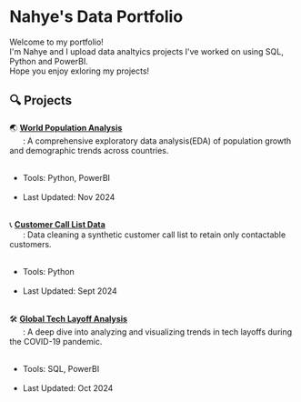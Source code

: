 # Nahye's Data Portfolio

Welcome to my portfolio! <br/>
I'm Nahye and I upload data analtyics projects I've worked on using SQL, Python and PowerBI. <br/>
Hope you enjoy exloring my projects!

## 🔍 Projects

🌏 **[World Population Analysis](https://github.com/NahyeMoon/DataAnalyticsPortfolio/blob/main/World%20Population/EDA.md)** <br/> &nbsp;&nbsp;&nbsp;&nbsp;&nbsp;
: A comprehensive exploratory data analysis(EDA) of population growth and demographic trends across countries. <br/>&nbsp;&nbsp;&nbsp;&nbsp;&nbsp;&nbsp;&nbsp;&nbsp;&nbsp;&nbsp;&nbsp;&nbsp;&nbsp;&nbsp;&nbsp;&nbsp;
- Tools: Python, PowerBI <br/>&nbsp;&nbsp;&nbsp;&nbsp;&nbsp;&nbsp;&nbsp;&nbsp;&nbsp;&nbsp;&nbsp;&nbsp;&nbsp;&nbsp;&nbsp;&nbsp;
- Last Updated: Nov 2024 <br/>&nbsp;&nbsp;&nbsp;&nbsp;&nbsp;&nbsp;&nbsp;&nbsp;&nbsp;&nbsp;&nbsp;&nbsp;&nbsp;&nbsp;&nbsp;&nbsp;

📞 **[Customer Call List Data](https://github.com/NahyeMoon/DataAnalyticsPortfolio/blob/main/Customer%20Call%20List/Data%20Cleaning.md)** <br/>&nbsp;&nbsp;&nbsp;&nbsp;&nbsp;
: Data cleaning a synthetic customer call list to retain only contactable customers. <br/>&nbsp;&nbsp;&nbsp;&nbsp;&nbsp;&nbsp;&nbsp;&nbsp;&nbsp;&nbsp;&nbsp;&nbsp;&nbsp;&nbsp;&nbsp;&nbsp;
- Tools: Python <br/>&nbsp;&nbsp;&nbsp;&nbsp;&nbsp;&nbsp;&nbsp;&nbsp;&nbsp;&nbsp;&nbsp;&nbsp;&nbsp;&nbsp;&nbsp;&nbsp;
- Last Updated: Sept 2024 <br/>&nbsp;&nbsp;&nbsp;&nbsp;&nbsp;&nbsp;&nbsp;&nbsp;

🛠️ **[Global Tech Layoff Analysis](https://github.com/NahyeMoon/DataAnalyticsPortfolio/blob/main/Tech%20Layoffs/Global%20Tech%20Layoff%20EDA.md)** <br/>&nbsp;&nbsp;&nbsp;&nbsp;&nbsp;
: A deep dive into analyzing and visualizing trends in tech layoffs during the COVID-19 pandemic. <br/>&nbsp;&nbsp;&nbsp;&nbsp;&nbsp;&nbsp;&nbsp;&nbsp;&nbsp;&nbsp;&nbsp;&nbsp;&nbsp;&nbsp;&nbsp;&nbsp;
- Tools: SQL, PowerBI <br/>&nbsp;&nbsp;&nbsp;&nbsp;&nbsp;&nbsp;&nbsp;&nbsp;&nbsp;&nbsp;&nbsp;&nbsp;&nbsp;&nbsp;&nbsp;&nbsp;
- Last Updated: Oct 2024 <br/>&nbsp;&nbsp;&nbsp;&nbsp;&nbsp;&nbsp;&nbsp;&nbsp;
